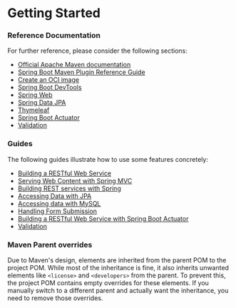 # Getting Started

### Reference Documentation
For further reference, please consider the following sections:

* [Official Apache Maven documentation](https://maven.apache.org/guides/index.html)
* [Spring Boot Maven Plugin Reference Guide](https://docs.spring.io/spring-boot/3.4.0-M2/maven-plugin)
* [Create an OCI image](https://docs.spring.io/spring-boot/3.4.0-M2/maven-plugin/build-image.html)
* [Spring Boot DevTools](https://docs.spring.io/spring-boot/docs/3.4.0-M2/reference/htmlsingle/index.html#using.devtools)
* [Spring Web](https://docs.spring.io/spring-boot/docs/3.4.0-M2/reference/htmlsingle/index.html#web)
* [Spring Data JPA](https://docs.spring.io/spring-boot/docs/3.4.0-M2/reference/htmlsingle/index.html#data.sql.jpa-and-spring-data)
* [Thymeleaf](https://docs.spring.io/spring-boot/docs/3.4.0-M2/reference/htmlsingle/index.html#web.servlet.spring-mvc.template-engines)
* [Spring Boot Actuator](https://docs.spring.io/spring-boot/docs/3.4.0-M2/reference/htmlsingle/index.html#actuator)
* [Validation](https://docs.spring.io/spring-boot/docs/3.4.0-M2/reference/htmlsingle/index.html#io.validation)

### Guides
The following guides illustrate how to use some features concretely:

* [Building a RESTful Web Service](https://spring.io/guides/gs/rest-service/)
* [Serving Web Content with Spring MVC](https://spring.io/guides/gs/serving-web-content/)
* [Building REST services with Spring](https://spring.io/guides/tutorials/rest/)
* [Accessing Data with JPA](https://spring.io/guides/gs/accessing-data-jpa/)
* [Accessing data with MySQL](https://spring.io/guides/gs/accessing-data-mysql/)
* [Handling Form Submission](https://spring.io/guides/gs/handling-form-submission/)
* [Building a RESTful Web Service with Spring Boot Actuator](https://spring.io/guides/gs/actuator-service/)
* [Validation](https://spring.io/guides/gs/validating-form-input/)

### Maven Parent overrides

Due to Maven's design, elements are inherited from the parent POM to the project POM.
While most of the inheritance is fine, it also inherits unwanted elements like `<license>` and `<developers>` from the parent.
To prevent this, the project POM contains empty overrides for these elements.
If you manually switch to a different parent and actually want the inheritance, you need to remove those overrides.

